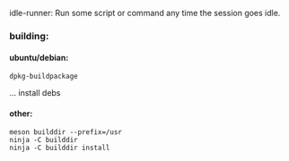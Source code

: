 idle-runner: Run some script or command any time the session goes idle.

### building:

#### ubuntu/debian:
```
dpkg-buildpackage
```
... install debs

#### other:
```
meson builddir --prefix=/usr
ninja -C builddir
ninja -C builddir install
```
